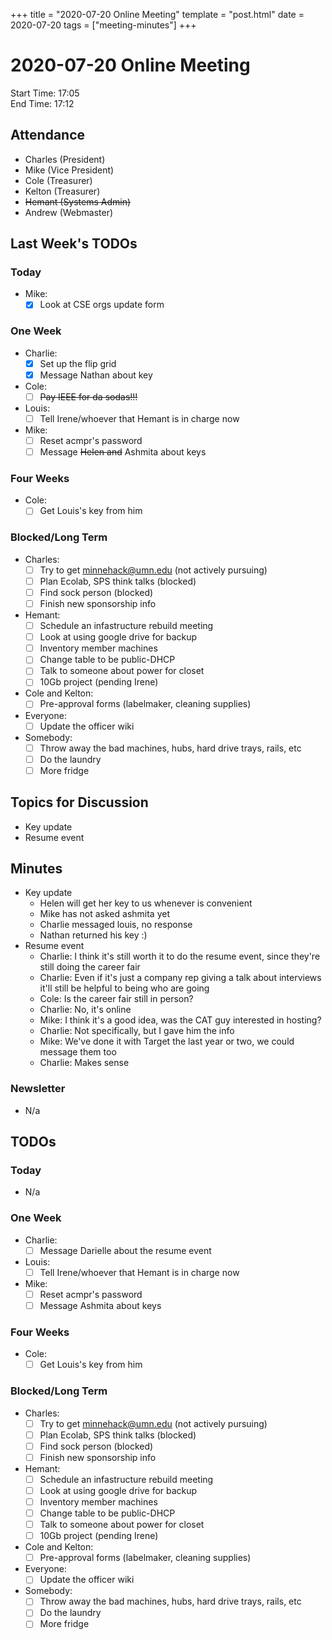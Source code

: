 +++
title = "2020-07-20 Online Meeting"
template = "post.html"
date = 2020-07-20
tags = ["meeting-minutes"]
+++
# 2020-07-20 Online Meeting

Start Time: 17:05  
End Time:   17:12  

## Attendance
- Charles    (President)
- Mike       (Vice President)
- Cole       (Treasurer)
- Kelton     (Treasurer)
- ~~Hemant     (Systems Admin)~~
- Andrew     (Webmaster)

## Last Week's TODOs
### Today
- Mike:
  - [x] Look at CSE orgs update form
### One Week
- Charlie:
  - [x] Set up the flip grid
  - [x] Message Nathan about key
- Cole:
  - [ ] ~~Pay IEEE for da sodas!!!~~
- Louis:
  - [ ] Tell Irene/whoever that Hemant is in charge now
- Mike:
  - [ ] Reset acmpr's password
  - [ ] Message ~~Helen and~~ Ashmita about keys
### Four Weeks
- Cole:
  - [ ] Get Louis's key from him
### Blocked/Long Term
- Charles:
  - [ ] Try to get minnehack@umn.edu (not actively pursuing)
  - [ ] Plan Ecolab, SPS think talks (blocked)
  - [ ] Find sock person (blocked)
  - [ ] Finish new sponsorship info
- Hemant:
  - [ ] Schedule an infastructure rebuild meeting
  - [ ] Look at using google drive for backup
  - [ ] Inventory member machines
  - [ ] Change table to be public-DHCP
  - [ ] Talk to someone about power for closet
  - [ ] 10Gb project (pending Irene)
- Cole and Kelton:
  - [ ] Pre-approval forms (labelmaker, cleaning supplies)
- Everyone:
  - [ ] Update the officer wiki
- Somebody:
  - [ ] Throw away the bad machines, hubs, hard drive trays, rails, etc
  - [ ] Do the laundry
  - [ ] More fridge

## Topics for Discussion
- Key update
- Resume event

## Minutes
- Key update
  - Helen will get her key to us whenever is convenient
  - Mike has not asked ashmita yet
  - Charlie messaged louis, no response
  - Nathan returned his key :)
- Resume event
  - Charlie: I think it's still worth it to do the resume event, since they're still doing the career fair
  - Charlie: Even if it's just a company rep giving a talk about interviews it'll still be helpful to being who are going
  - Cole: Is the career fair still in person?
  - Charlie: No, it's online
  - Mike: I think it's a good idea, was the CAT guy interested in hosting?
  - Charlie: Not specifically, but I gave him the info
  - Mike: We've done it with Target the last year or two, we could message them too
  - Charlie: Makes sense

### Newsletter
- N/a

## TODOs
### Today
- N/a
### One Week
- Charlie:
  - [ ] Message Darielle about the resume event
- Louis:
  - [ ] Tell Irene/whoever that Hemant is in charge now
- Mike:
  - [ ] Reset acmpr's password
  - [ ] Message Ashmita about keys
### Four Weeks
- Cole:
  - [ ] Get Louis's key from him
### Blocked/Long Term
- Charles:
  - [ ] Try to get minnehack@umn.edu (not actively pursuing)
  - [ ] Plan Ecolab, SPS think talks (blocked)
  - [ ] Find sock person (blocked)
  - [ ] Finish new sponsorship info
- Hemant:
  - [ ] Schedule an infastructure rebuild meeting
  - [ ] Look at using google drive for backup
  - [ ] Inventory member machines
  - [ ] Change table to be public-DHCP
  - [ ] Talk to someone about power for closet
  - [ ] 10Gb project (pending Irene)
- Cole and Kelton:
  - [ ] Pre-approval forms (labelmaker, cleaning supplies)
- Everyone:
  - [ ] Update the officer wiki
- Somebody:
  - [ ] Throw away the bad machines, hubs, hard drive trays, rails, etc
  - [ ] Do the laundry
  - [ ] More fridge
